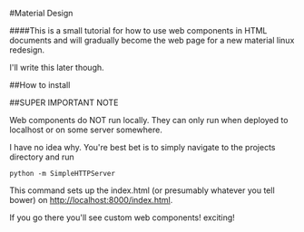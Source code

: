 #Material Design

####This is a small tutorial for how to use web components in HTML documents and will gradually become the web page for a new material linux redesign.

I'll write this later though.

##How to install



##SUPER IMPORTANT NOTE


Web components do NOT run locally. They can only run when deployed to localhost or on some server somewhere. 

I have no idea why. You're best bet is to simply navigate to the projects directory and run 
```
python -m SimpleHTTPServer
```
This command sets up the index.html (or presumably whatever you tell bower) on [http://localhost:8000/index.html](http://localhost:8000/index.html). 


If you go there you'll see custom web components! exciting! 





